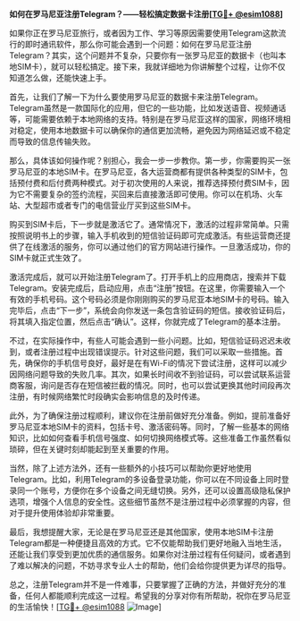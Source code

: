 **如何在罗马尼亚注册Telegram？——轻松搞定数据卡注册[[TG💪+ @esim1088](https://t.me/s/esim1088)]**

如果你正在罗马尼亚旅行，或者因为工作、学习等原因需要使用Telegram这款流行的即时通讯软件，那么你可能会遇到一个问题：如何在罗马尼亚注册Telegram？其实，这个问题并不复杂，只要你有一张罗马尼亚的数据卡（也叫本地SIM卡），就可以轻松搞定。接下来，我就详细地为你讲解整个过程，让你不仅知道怎么做，还能快速上手。

首先，让我们了解一下为什么要使用罗马尼亚的数据卡来注册Telegram。Telegram虽然是一款国际化的应用，但它的一些功能，比如发送语音、视频通话等，可能需要依赖于本地网络的支持。特别是在罗马尼亚这样的国家，网络环境相对稳定，使用本地数据卡可以确保你的通信更加流畅，避免因为网络延迟或不稳定而导致的信息传输失败。

那么，具体该如何操作呢？别担心，我会一步一步教你。第一步，你需要购买一张罗马尼亚的本地SIM卡。在罗马尼亚，各大运营商都有提供各种类型的SIM卡，包括预付费和后付费两种模式。对于初次使用的人来说，推荐选择预付费SIM卡，因为它不需要复杂的签约流程，买回来后直接激活即可使用。你可以在机场、火车站、大型超市或者专门的电信营业厅买到这些SIM卡。

购买到SIM卡后，下一步就是激活它了。通常情况下，激活的过程非常简单。只需按照说明书上的步骤，输入手机收到的短信验证码即可完成激活。有些运营商还提供了在线激活的服务，你可以通过他们的官方网站进行操作。一旦激活成功，你的SIM卡就正式生效了。

激活完成后，就可以开始注册Telegram了。打开手机上的应用商店，搜索并下载Telegram。安装完成后，启动应用，点击“注册”按钮。在这里，你需要输入一个有效的手机号码。这个号码必须是你刚刚购买的罗马尼亚本地SIM卡的号码。输入完毕后，点击“下一步”，系统会向你发送一条包含验证码的短信。接收验证码后，将其填入指定位置，然后点击“确认”。这样，你就完成了Telegram的基本注册。

不过，在实际操作中，有些人可能会遇到一些小问题。比如，短信验证码迟迟未收到，或者注册过程中出现错误提示。针对这些问题，我们可以采取一些措施。首先，确保你的手机信号良好，最好是在有Wi-Fi的情况下尝试注册，这样可以减少因网络问题导致的失败几率。其次，如果长时间收不到验证码，可以尝试联系运营商客服，询问是否存在短信被拦截的情况。同时，也可以尝试更换其他时间段再次注册，有时候网络繁忙时段确实会影响信息的及时传递。

此外，为了确保注册过程顺利，建议你在注册前做好充分准备。例如，提前准备好罗马尼亚本地SIM卡的资料，包括卡号、激活密码等。同时，了解一些基本的网络知识，比如如何查看手机信号强度、如何切换网络模式等。这些准备工作虽然看似琐碎，但在关键时刻却能起到至关重要的作用。

当然，除了上述方法外，还有一些额外的小技巧可以帮助你更好地使用Telegram。比如，利用Telegram的多设备登录功能，你可以在不同设备上同时登录同一个账号，方便你在多个设备之间无缝切换。另外，还可以设置高级隐私保护选项，增强个人信息的安全性。这些细节虽然不是注册过程中必须掌握的内容，但对于提升使用体验却非常重要。

最后，我想提醒大家，无论是在罗马尼亚还是其他国家，使用本地SIM卡注册Telegram都是一种便捷且高效的方式。它不仅能帮助我们更好地融入当地生活，还能让我们享受到更加优质的通信服务。如果你对注册过程有任何疑问，或者遇到了难以解决的问题，不妨寻求专业人士的帮助，他们会给你提供更为详尽的指导。

总之，注册Telegram并不是一件难事，只要掌握了正确的方法，并做好充分的准备，任何人都能顺利完成这一过程。希望我的分享对你有所帮助，祝你在罗马尼亚的生活愉快！[[TG💪+ @esim1088](https://t.me/s/esim1088) ![Image](https://i.postimg.cc/4NQfJmqS/Snipaste-2025-05-13-00-14-12.png)]